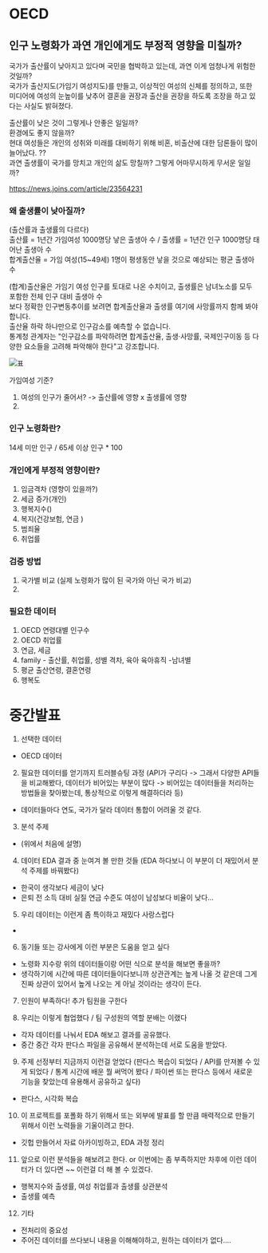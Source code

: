 # OECD

## 인구 노령화가 과연 개인에게도 부정적 영향을 미칠까?

국가가 출산률이 낮아지고 있다며 국민을 협박하고 있는데, 과연 이게 엄청나게 위험한 것일까?  
국가가 출산지도(가임기 여성지도)를 만들고, 이상적인 여성의 신체를 정의하고, 또한 미디어에 여성의 눈높이를 낮추어 결혼을 권장과 출산을 권장을 하도록 조장을 하고 있다는 사실도 밝혀졌다.

출산률이 낮은 것이 그렇게나 안좋은 일일까?  
환경에도 좋지 않을까?  
현대 여성들은 개인의 성취와 미래를 대비하기 위해 비혼, 비출산에 대한 담론들이 많이 늘어났다. ??  
과연 출생률이 국가를 망치고 개인의 삶도 망칠까? 그렇게 어마무시하게 무서운 일일까?

https://news.joins.com/article/23564231

### 왜 출생률이 낮아질까?
(출산률과 출생률의 다르다)   
출산률 = 1년간 가임여성 1000명당 낳은 출생아 수 / 출생률 = 1년간 인구 1000명당 태어난 출생아 수  
합계출산율 = 가임 여성(15~49세) 1명이 평생동안 낳을 것으로 예상되는 평균 출생아 수

(합계)출산율은 가임기 여성 인구를 토대로 나온 수치이고, 출생률은 남녀노소를 모두 포함한 전체 인구 대비 출생아 수  
보다 정확한 인구변동추이를 보려면 합계출산율과 출생률 여기에 사망률까지 함께 봐야합니다.  
출산율 하락 하나만으로 인구감소를 예측할 수 없습니다.  
통계청 관계자는 "인구감소를 파악하려면 합계출산율, 출생·사망률, 국제인구이동 등 다양한 요소들을 고려해 파악해야 한다"고 강조합니다.  

![표](http://cdn.bizwatch.co.kr/news/photo/2018/03/08/f12637ff8505a01a5a0be654a06a2e6d110102.jpg)

가임여성 기준?  
1. 여성의 인구가 줄어서? -> 출산률에 영향 x 출생률에 영향
2. 


### 인구 노령화란?
14세 미만 인구 / 65세 이상 인구 * 100

### 개인에게 부정적 영향이란?
1. 임금격차 (영향이 있을까?) 
2. 세금 증가(개인)
2. 행복지수()
3. 복지(건강보험, 연금 )
4. 범죄율
5. 취업률



### 검증 방법
1. 국가별 비교 (실제 노령화가 많이 된 국가와 아닌 국가 비교)
2.  

### 필요한 데이터
1. OECD 연령대별 인구수
2. OECD 취업률
3. 연금, 세금
4. family - 출산률, 취업률, 성별 격차, 육아 육아휴직 -남녀별
5. 평균 출산연령, 결혼연령
6. 행복도

# 중간발표
1. 선택한 데이터
- OECD 데이터

2. 필요한 데이터를 얻기까지 트러블슈팅 과정 (API가 구리다 -> 그래서 다양한 API들을 비교해봤다, 데이터가 비어있는 부분이 많다 -> 비어있는 데이터들을 처리하는 방법들을 찾아봤는데, 통상적으로 이렇게 해결하더라 등)
- 데이터들마다 연도, 국가가 달라 데이터 통합이 어려울 것 같다.

3. 분석 주제
- (위에서 처음에 설명)

4. 데이터 EDA 결과 중 눈여겨 볼 만한 것들 (EDA 하다보니 이 부분이 더 재밌어서 분석 주제를 바꿔봤다)
- 한국이 생각보다 세금이 낮다
- 은퇴 전 소득 대비 실질 연금 수준도 여성이 남성보다 비율이 낮다...

5. 우리 데이터는 이런게 좀 특이하고 재밌다 사랑스럽다
- 

6. 동기들 또는 강사에게 이런 부분은 도움을 얻고 싶다
- 노령화 지수랑 위의 데이터들이랑 어떤 식으로 분석을 해보면 좋을까?
- 생각하기에 시간에 따른 데이터들이다보니까 상관관계는 높게 나올 것 같은데 그게 진짜 상관이 있어서 높게 나오는 게 아닐 것이라는 생각이 든다.

7. 인원이 부족하다! 추가 팀원을 구한다

8. 우리는 이렇게 협업했다 / 팀 구성원의 역할 분배는 이랬다
- 각자 데이터를 나눠서 EDA 해보고 결과를 공유했다.
- 중간 중간 각자 판다스 파일을 공유해서 분석하는데 서로 도움을 받았다.

9. 주제 선정부터 지금까지 이런걸 얻었다 (판다스 복습이 되었다 / API를 만져볼 수 있게 되었다 / 통계 시간에 배운 뭘 써먹어 봤다 / 파이썬 또는 판다스 등에서 새로운 기능을 찾았는데 유용해서 공유하고 싶다)
- 판다스, 시각화 복습

10. 이 프로젝트를 포폴화 하기 위해서 또는 외부에 발표를 할 만큼 매력적으로 만들기 위해서 이런 노력들을 기울이려고 한다.
- 깃헙 만들어서 자료 아카이빙하고, EDA 과정 정리

11. 앞으로 이런 분석들을 해보려고 한다. or 이번에는 좀 부족하지만 차후에 이런 데이터가 더 있다면 ~~ 이런걸 더 해 볼 수 있겠다.
- 행복지수와 출생률, 여성 취업률과 출생률 상관분석
- 출생률 예측

12. 기타
- 전처리의 중요성
- 주어진 데이터를 쓰다보니 내용을 이해해야하고, 원하는 데이터가 없다....
